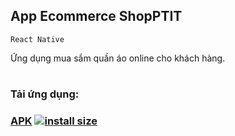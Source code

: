 ## App Ecommerce ShopPTIT
``React Native``

Ứng dụng mua sắm quần áo online cho khách hàng.
#

### Tải ứng dụng:
### [APK](https://drive.google.com/file/d/1Ci9i5IEJ1f20vDi-yO7LCAkaIlpxsow4/view?usp=sharing) [![install size](https://packagephobia.com/badge?p=@material-design-icons/font)](https://drive.google.com/file/d/1Ci9i5IEJ1f20vDi-yO7LCAkaIlpxsow4/view?usp=sharing)


